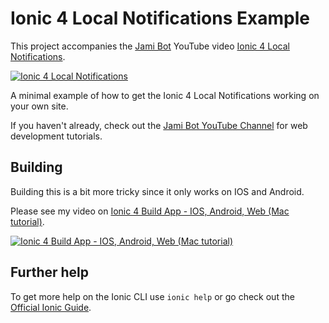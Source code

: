 # Ionic 4 Local Notifications Example

This project accompanies the [Jami Bot](https://jamibot.com) YouTube video [Ionic 4 Local Notifications](https://youtu.be/c3CrC9lL53k).

[![Ionic 4 Local Notifications](https://img.youtube.com/vi/c3CrC9lL53k/0.jpg)](https://youtu.be/c3CrC9lL53k)

A minimal example of how to get the Ionic 4 Local Notifications working on your own site.

If you haven't already, check out the [Jami Bot YouTube Channel](https://youtube.com/c/JamiBot) for web development tutorials.

## Building

Building this is a bit more tricky since it only works on IOS and Android.

Please see my video on [Ionic 4 Build App - IOS, Android, Web (Mac tutorial)](https://www.youtube.com/watch?v=B_seja5eHt8).

[![Ionic 4 Build App - IOS, Android, Web (Mac tutorial)](https://img.youtube.com/vi/B_seja5eHt8/0.jpg)](https://youtu.be/c3CrC9lL53k)

## Further help

To get more help on the Ionic CLI use `ionic help` or go check out the [Official Ionic Guide](https://ionicframework.com/docs/building/starting).
